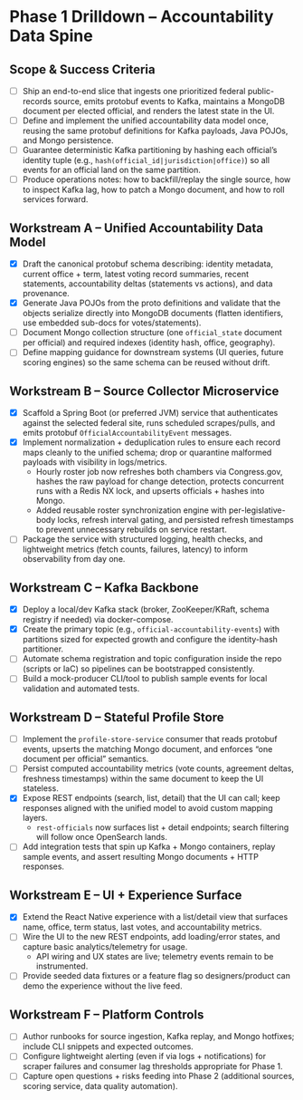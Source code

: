 # Phase 1 Drilldown – Accountability Data Spine

## Scope & Success Criteria
- [ ] Ship an end-to-end slice that ingests one prioritized federal public-records source, emits protobuf events to Kafka, maintains a MongoDB document per elected official, and renders the latest state in the UI.
- [ ] Define and implement the unified accountability data model once, reusing the same protobuf definitions for Kafka payloads, Java POJOs, and Mongo persistence.
- [ ] Guarantee deterministic Kafka partitioning by hashing each official’s identity tuple (e.g., `hash(official_id|jurisdiction|office)`) so all events for an official land on the same partition.
- [ ] Produce operations notes: how to backfill/replay the single source, how to inspect Kafka lag, how to patch a Mongo document, and how to roll services forward.

## Workstream A – Unified Accountability Data Model
- [x] Draft the canonical protobuf schema describing: identity metadata, current office + term, latest voting record summaries, recent statements, accountability deltas (statements vs actions), and data provenance.
- [x] Generate Java POJOs from the proto definitions and validate that the objects serialize directly into MongoDB documents (flatten identifiers, use embedded sub-docs for votes/statements).
- [ ] Document Mongo collection structure (one `official_state` document per official) and required indexes (identity hash, office, geography).
- [ ] Define mapping guidance for downstream systems (UI queries, future scoring engines) so the same schema can be reused without drift.

## Workstream B – Source Collector Microservice
- [x] Scaffold a Spring Boot (or preferred JVM) service that authenticates against the selected federal site, runs scheduled scrapes/pulls, and emits protobuf `OfficialAccountabilityEvent` messages.
- [x] Implement normalization + deduplication rules to ensure each record maps cleanly to the unified schema; drop or quarantine malformed payloads with visibility in logs/metrics.
  - Hourly roster job now refreshes both chambers via Congress.gov, hashes the raw payload for change detection, protects concurrent runs with a Redis NX lock, and upserts officials + hashes into Mongo.
  - Added reusable roster synchronization engine with per-legislative-body locks, refresh interval gating, and persisted refresh timestamps to prevent unnecessary rebuilds on service restart.
- [ ] Package the service with structured logging, health checks, and lightweight metrics (fetch counts, failures, latency) to inform observability from day one.

## Workstream C – Kafka Backbone
- [x] Deploy a local/dev Kafka stack (broker, ZooKeeper/KRaft, schema registry if needed) via docker-compose.
- [x] Create the primary topic (e.g., `official-accountability-events`) with partitions sized for expected growth and configure the identity-hash partitioner.
- [ ] Automate schema registration and topic configuration inside the repo (scripts or IaC) so pipelines can be bootstrapped consistently.
- [ ] Build a mock-producer CLI/tool to publish sample events for local validation and automated tests.

## Workstream D – Stateful Profile Store
- [ ] Implement the `profile-store-service` consumer that reads protobuf events, upserts the matching Mongo document, and enforces “one document per official” semantics.
- [ ] Persist computed accountability metrics (vote counts, agreement deltas, freshness timestamps) within the same document to keep the UI stateless.
- [x] Expose REST endpoints (search, list, detail) that the UI can call; keep responses aligned with the unified model to avoid custom mapping layers.
  - `rest-officials` now surfaces list + detail endpoints; search filtering will follow once OpenSearch lands.
- [ ] Add integration tests that spin up Kafka + Mongo containers, replay sample events, and assert resulting Mongo documents + HTTP responses.

## Workstream E – UI + Experience Surface
- [x] Extend the React Native experience with a list/detail view that surfaces name, office, term status, last votes, and accountability metrics.
- [ ] Wire the UI to the new REST endpoints, add loading/error states, and capture basic analytics/telemetry for usage.
  - API wiring and UX states are live; telemetry events remain to be instrumented.
- [ ] Provide seeded data fixtures or a feature flag so designers/product can demo the experience without the live feed.

## Workstream F – Platform Controls
- [ ] Author runbooks for source ingestion, Kafka replay, and Mongo hotfixes; include CLI snippets and expected outcomes.
- [ ] Configure lightweight alerting (even if via logs + notifications) for scraper failures and consumer lag thresholds appropriate for Phase 1.
- [ ] Capture open questions + risks feeding into Phase 2 (additional sources, scoring service, data quality automation).
